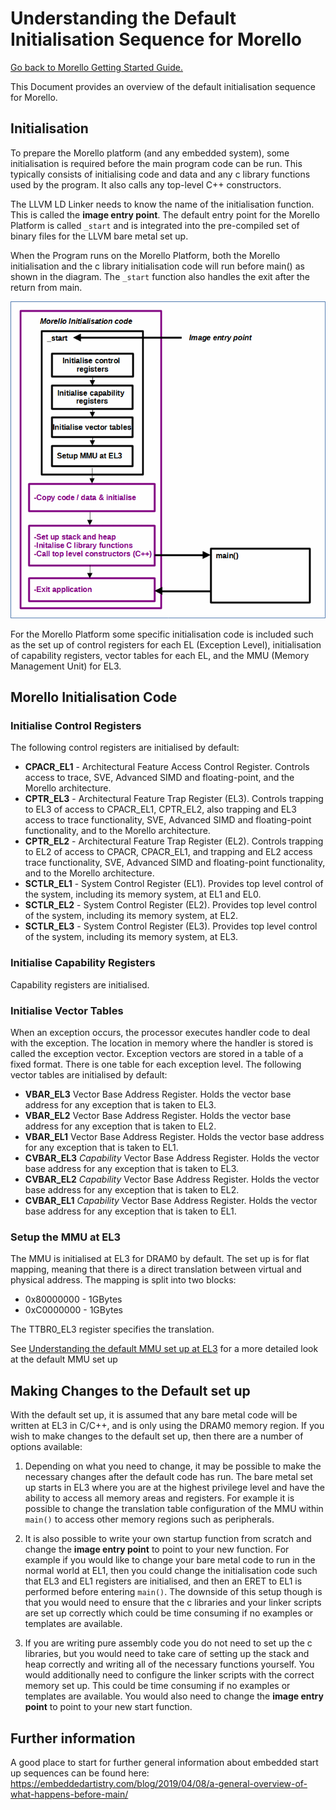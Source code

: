 # Understanding the Default Initialisation Sequence for Morello

 [Go back to Morello Getting Started Guide.](./../../../../morello-getting-started.md)

This Document provides an overview of the default initialisation sequence for Morello.

## Initialisation
To prepare the Morello platform (and any embedded system), some initialisation is required before the main program code can be run. This typically consists of initialising code and data and any c library functions used by the program. It also calls any top-level C++ constructors. 

The LLVM LD Linker needs to know the name of the initialisation function. This is called the **image entry point**. The default entry point for the Morello Platform is called `_start` and is integrated into the pre-compiled set of binary files for the LLVM bare metal set up.

When the Program runs on the Morello Platform, both the Morello initialisation and the c library initialisation code will run before main() as shown in the diagram. The `_start` function also handles the exit after the return from main.

![Initialisation Sequence](./InitSequence.gif)

For the Morello Platform some specific initialisation code is included such as the set up of control registers for each EL (Exception Level), initialisation of capability registers, vector tables for each EL, and the MMU (Memory Management Unit) for EL3.

## Morello Initialisation Code

### Initialise Control Registers
The following control registers are initialised by default:
* **CPACR_EL1** - Architectural Feature Access Control Register. Controls access to trace, SVE, Advanced SIMD and floating-point, and the Morello architecture.
* **CPTR_EL3** - Architectural Feature Trap Register (EL3). Controls trapping to EL3 of access to CPACR_EL1, CPTR_EL2, also trapping and EL3 access to trace functionality, SVE, Advanced SIMD and floating-point functionality, and to the Morello architecture.
* **CPTR_EL2** - Architectural Feature Trap Register (EL2). Controls trapping to EL2 of access to CPACR, CPACR_EL1, and trapping and EL2 access trace functionality, SVE, Advanced SIMD and floating-point functionality, and to the Morello architecture.
* **SCTLR_EL1** - System Control Register (EL1). Provides top level control of the system, including its memory system, at EL1 and EL0.
* **SCTLR_EL2** - System Control Register (EL2). Provides top level control of the system, including its memory system, at EL2.
* **SCTLR_EL3** - System Control Register (EL3). Provides top level control of the system, including its memory system, at EL3.

### Initialise Capability Registers
Capability registers are initialised.

### Initialise Vector Tables

When an exception occurs, the processor executes handler code to deal with the exception. The location in memory where the handler is stored is called the exception vector. Exception vectors are stored in a table of a fixed format. There is one table for each exception level. The following vector tables are initialised by default:

* **VBAR_EL3** Vector Base Address Register. Holds the vector base address for any exception that is taken to EL3.
* **VBAR_EL2** Vector Base Address Register. Holds the vector base address for any exception that is taken to EL2.
* **VBAR_EL1** Vector Base Address Register. Holds the vector base address for any exception that is taken to EL1.
* **CVBAR_EL3** *Capability* Vector Base Address Register. Holds the vector base address for any exception that is taken to EL3.
* **CVBAR_EL2** *Capability* Vector Base Address Register. Holds the vector base address for any exception that is taken to EL2.
* **CVBAR_EL1** *Capability* Vector Base Address Register. Holds the vector base address for any exception that is taken to EL1.


### Setup the MMU at EL3
The MMU is initialised at EL3 for DRAM0 by default. The set up is for flat mapping, meaning that there is a direct translation between virtual and physical address. The mapping is split into two blocks:
* 0x80000000 - 1GBytes
* 0xC0000000 - 1GBytes

The TTBR0_EL3 register specifies the translation.

See [Understanding the default MMU set up at EL3](./../MMU/MMU.md) for a more detailed look at the default MMU set up

## Making Changes to the Default set up
With the default set up, it is assumed that any bare metal code will be written at EL3 in C/C++, and is only using the DRAM0 memory region. If you wish to make changes to the default set up, then there are a number of options available:

1. Depending on what you need to change, it may be possible to make the necessary changes after the default code has run. The bare metal set up starts in EL3 where you are at the highest privilege level and have the ability to access all memory areas and registers. For example it is possible to change the translation table configuration of the MMU within `main()` to access other memory regions such as peripherals.

2. It is also possible to write your own startup function from scratch and change the **image entry point** to point to your new function. For example if you would like to change your bare metal code to run in the normal world at EL1, then you could change the initialisation code such that  EL3 and EL1 registers are initialised, and then an ERET to EL1 is performed before entering `main()`. The downside of this setup though is that you would need to ensure that the c libraries and your linker scripts are set up correctly which could be time consuming if no examples or templates are available.

3. If you are writing pure assembly code you do not need to set up the c libraries, but you would need to take care of setting up the stack and heap correctly and writing all of the necessary functions yourself. You would additionally need to configure the linker scripts with the correct memory set up. This could be time consuming if no examples or templates are available. You would also need to change the **image entry point** to point to your new start function.

## Further information
A good place to start for further general information about embedded start up sequences can be found here:
https://embeddedartistry.com/blog/2019/04/08/a-general-overview-of-what-happens-before-main/ 

